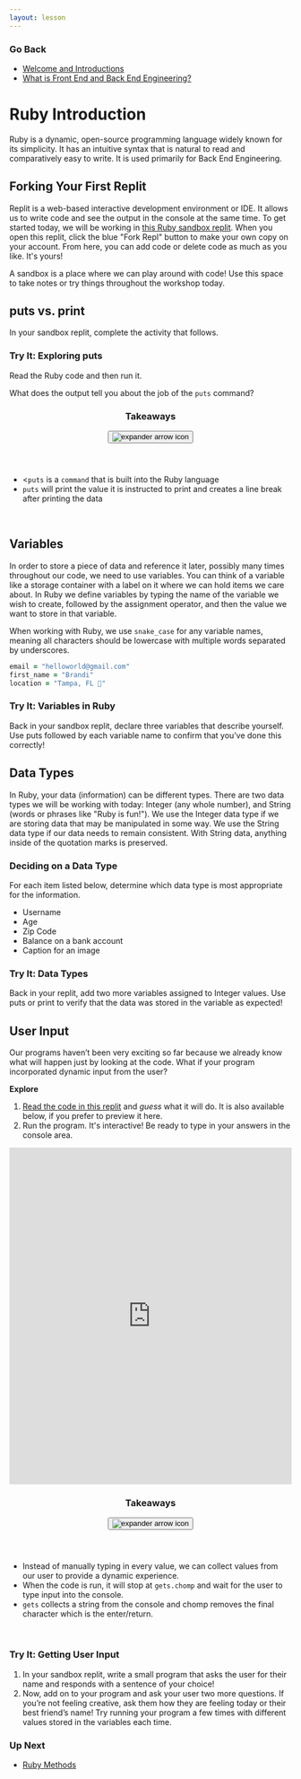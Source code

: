 ```yaml
---
layout: lesson
---
```


### Go Back

- [Welcome and Introductions](../)
- [What is Front End and Back End Engineering?](../what-is-fe-be)

# Ruby Introduction

Ruby is a dynamic, open-source programming language widely known for its simplicity. It has an intuitive syntax that is natural to read and comparatively easy to write. It is used primarily for Back End Engineering.


## Forking Your First Replit

Replit is a web-based interactive development environment or IDE. It allows us to write code and see the output in the console at the same time. To get started today, we will be working in <a href="https://replit.com/@turingschool/ruby-sandbox#main.rb" target="blank">this Ruby sandbox replit</a>. When you open this replit, click the blue "Fork Repl" button to make your own copy on your account. From here, you can add code or delete code as much as you like. It's yours!

A sandbox is a place where we can play around with code! Use this space to take notes or try things throughout the workshop today.

## puts vs. print

In your sandbox replit, complete the activity that follows.

<div class="try-it-new">
  <h3>Try It: Exploring puts</h3>
  <p>Read the Ruby code and then run it.</p>
  <p>What does the output tell you about the job of the <code>puts</code> command?</p>
</div>

<div class="expander expander-lesson">
  <header>
    <h3 class="spicy-click">Takeaways</h3>
    <div>
      <button class="expander-btn">
          <img
            src="../../assets/icons/arrow.svg"
            alt="expander arrow icon" />
      </button>
    </div>
  </header>
  <div class="hide">
    <ul>
      <li><<code>puts</code> is a <code>command</code> that is built into the Ruby language</li>
      <li><code>puts</code> will print the value it is instructed to print and creates a line break after printing the data</li>
    </ul>
  </div>
</div>
<br>

## Variables

In order to store a piece of data and reference it later, possibly many times throughout our code, we need to use variables. You can think of a variable like a storage container with a label on it where we can hold items we care about. In Ruby we define variables by typing the name of the variable we wish to create, followed by the assignment operator, and then the value we want to store in that variable.

When working with Ruby, we use <code>snake_case</code> for any variable names, meaning all characters should be lowercase with multiple words separated by underscores.

```ruby
email = "helloworld@gmail.com"
first_name = "Brandi"
location = "Tampa, FL 🌴"
```

<div class="try-it-new">
  <h3>Try It: Variables in Ruby</h3>
  <p>Back in your sandbox replit, declare three variables that describe yourself. Use puts followed by each variable name to confirm that you’ve done this correctly!</p>
</div>

## Data Types

In Ruby, your data (information) can be different types. There are two data types we will be working with today: Integer (any whole number), and String (words or phrases like "Ruby is fun!"). We use the Integer data type if we are storing data that may be manipulated in some way. We use the String data type if our data needs to remain consistent. With String data, anything inside of the quotation marks is preserved.

<div class="module-card fe-project-card">
  <h3>Deciding on a Data Type</h3>
  <p>For each item listed below, determine which data type is most appropriate for the information.
  <ul>
    <li>Username</li>
    <li>Age</li>
    <li>Zip Code</li>
    <li>Balance on a bank account</li>
    <li>Caption for an image</li>
  </ul>
  </p>
</div>

<div class="try-it-new">
  <h3>Try It: Data Types</h3>
  <p>Back in your replit, add two more variables assigned to Integer values. Use puts or print to verify that the data was stored in the variable as expected!</p>
</div>

## User Input

Our programs haven’t been very exciting so far because we already know what will happen just by looking at the code. What if your program incorporated dynamic input from the user?

**Explore**

1. <a href="https://replit.com/@turingschool/ColdPowderblueMeasurements" target="blank">Read the code in this replit</a> and *guess* what it will do. It is also available below, if you prefer to preview it here.
2. Run the program. It's interactive! Be ready to type in your answers in the console area.

<iframe frameborder="0" width="100%" height="600px" src="https://replit.com/@turingschool/Getting-User-Input?lite=true"></iframe>

<div class="expander expander-lesson">
  <header>
    <h3 class="spicy-click">Takeaways</h3>
    <div>
      <button class="expander-btn">
          <img
            src="../../assets/icons/arrow.svg"
            alt="expander arrow icon" />
      </button>
    </div>
  </header>
  <div class="hide">
    <ul>
      <li>Instead of manually typing in every value, we can collect values from our user to provide a dynamic experience.</li>
      <li>When the code is run, it will stop at <code>gets.chomp</code> and wait for the user to type input into the console.</li>
      <li><code>gets</code> collects a string from the console and chomp removes the final character which is the enter/return.</li>
    </ul>
  </div>
</div>
<br>

<div class="try-it-new">
  <h3>Try It: Getting User Input</h3>
  <ol>
    <li>In your sandbox replit, write a small program that asks the user for their name and responds with a sentence of your choice!</li>
    <li>Now, add on to your program and ask your user two more questions. If you’re not feeling creative, ask them how they are feeling today or their best friend’s name! Try running your program a few times with different values stored in the variables each time.</li>
  </ol>
</div>

### Up Next
- [Ruby Methods](./ruby-methods)
